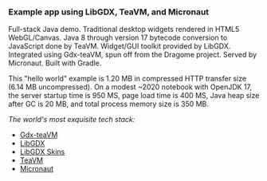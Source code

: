 ### Example app using LibGDX, TeaVM, and Micronaut

Full-stack Java demo. Traditional desktop widgets rendered in HTML5 WebGL/Canvas. Java 8 through
version 17 bytecode conversion to JavaScript done by TeaVM. Widget/GUI toolkit provided by LibGDX.
Integrated using Gdx-teaVM, spun off from the Dragome project. Served by Micronaut. Built with
Gradle.

This "hello world" example is 1.20 MB in compressed HTTP transfer size (6.14 MB uncompressed). On a modest ~2020 notebook with OpenJDK 17, the server startup time is 950 MS, page load time is 400 MS, Java heap size after GC is 20 MB, and total process memory size is 350 MB.

*The world's most exquisite tech stack:*

- [Gdx-teaVM](https://github.com/xpenatan/gdx-teavm)
- [LibGDX](https://github.com/libgdx/libgdx)
- [LibGDX Skins](https://github.com/czyzby/gdx-skins)
- [TeaVM](https://github.com/konsoletyper/teavm)
- [Micronaut](https://github.com/micronaut-projects/micronaut-core)
